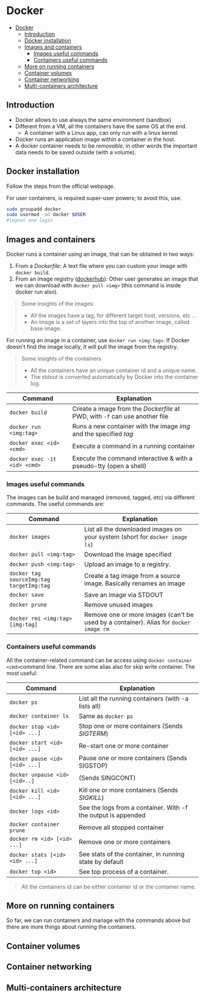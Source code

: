 # Docker
- [Docker](#docker)
  - [Introduction](#introduction)
  - [Docker installation](#docker-installation)
  - [Images and containers](#images-and-containers)
    - [Images useful commands](#images-useful-commands)
    - [Containers useful commands](#containers-useful-commands)
  - [More on running containers](#more-on-running-containers)
  - [Container volumes](#container-volumes)
  - [Container networking](#container-networking)
  - [Multi-containers architecture](#multi-containers-architecture)

## Introduction
* Docker allows to use always the same environment (sandbox)
* Different from a VM, all the containers have the same OS at the end.
  * A container with a Linux app, can only run with a linux kernel
* Docker runs an application image within a container in the host.
* A docker container needs to be *removable*, in other words the important data needs to be saved outside (with a volume).

## Docker installation

Follow the steps from the official webpage.

For user containers, is required super-user powers; to avoid this, use:
```bash
sudo groupadd docker
sudo usermod -aG docker $USER
#logout and login
```

## Images and containers

Docker runs a container using an image, that can be obtained in two ways:
1. From a *Dockerfile*: A text file where you can custom your image with `docker build`.
2. From an image registry ([dockerhub](https://hub.docker.com)): Other user generates an image that we can download with `docker pull <img>` (this command is inside docker run also).

> Some insights of the images:
> * All the images have a tag, for different target host, versions, etc ...
> * An image is a set of layers into the top of another image, called base image.

For running an image in a container, use `docker run <img:tag>`. If Docker doesn't find the image locally, it will pull the image from the registry. 

>Some insights of the containers
>* All the containers have an unique container id and a unique name.
>* The stdout is converted automatically by Docker into the container log.

| Command                      | Explanation                                                  |
| ---------------------------- | ------------------------------------------------------------ |
| `docker build`               | Create a image from the *Dockerfile* at PWD, with `-f` can use another file |
| `docker run <img:tag>`       | Runs a new container with the image *img* and the specified *tag* |
| `docker exec <id> <cmd>`     | Execute a command in a running container                     |
| `docker exec -it <id> <cmd>` | Execute the command interactive & with a pseudo-tty (open a shell) |

### Images useful commands

The images can be build and managed (removed, tagged, etc) via different commands. The useful commands are:

| Command                                  | Explanation                                                  |
| ---------------------------------------- | ------------------------------------------------------------ |
| `docker images`                          | List all the downloaded images on your system (short for `docker image ls`) |
| `docker pull <img:tag>`                  | Download the image specified                                 |
| `docker push <img:tag>`                  | Upload an image to a registry.                               |
| `docker tag sourceImg:tag targetImg:tag` | Create a tag image from a source image. Basically renames an image |
| `docker save`                            | Save an image via STDOUT                                     |
| `docker prune`                           | Remove unused images                                         |
| `docker rmi <img:tag> [img:tag]`         | Remove one or more images (can't be used by a container). Alias for `docker image rm` |

### Containers useful commands

All the container-related command can be access using `docker container <cmd>`command line. There are some alias also for skip write container. The most useful:

| Command                        | Explanation                                                  |
| ------------------------------ | ------------------------------------------------------------ |
| `docker ps`                    | List all the running containers (with -a lists all)          |
| `docker container ls`          | Same as `docker ps`                                          |
| `docker stop <id> [<id> ...]`  | Stop one or more containers (Sends *SIGTERM*)                |
| `docker start <id> [<id> ...]` | Re-start one or more container                               |
| `docker pause <id> [<id> ...]` | Pause one or more containers (Sends SIGSTOP)                 |
| `docker unpause <id> [<id>..]` | (Sends SINGCONT)                                             |
| `docker kill <id> [<id> ...]`  | Kill one or more containers (Sends *SIGKILL*)                |
| `docker logs <id>`             | See the logs from a container. With -f the output is appended |
| `docker container prune`       | Remove all stopped container                                 |
| `docker rm <id> [<id> ...]`    | Remove one or more containers                                |
| `docker stats [<id> <id> ...]` | See stats of the container, in running state by default      |
| `docker top <id>`              | See top process of a container.                              |

> All the containers id can be either container id or the container name.

## More on running containers

So far, we can run containers and manage with the commands above but there are more things about running the containers.



## Container volumes



## Container networking



## Multi-containers architecture